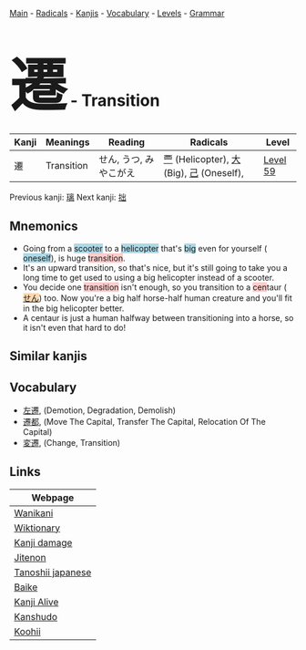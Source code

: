 <style> bigfont {font-size: 100px}</style>
[Main](../index.md) -
[Radicals](../radicals.md) -
[Kanjis](../kanjis.md) -
[Vocabulary](../vocabulary.md) -
[Levels](../levels.md) -
[Grammar](../grammar.md)
# <bigfont> 遷</bigfont> - Transition 

| Kanji | Meanings | Reading | Radicals | Level |
| --- | --- | --- | --- | --- |
| 遷 | Transition | せん, うつ, みやこがえ | [覀](../radicals/覀.md) (Helicopter), [大](../radicals/大.md) (Big), [己](../radicals/己.md) (Oneself),  | [Level 59](../levels/wk_level59.md) |

Previous kanji: [璃](璃.md) Next kanji: [拙](拙.md) 

## Mnemonics
 * Going from a <span style="background-color:#ADD8E6"> scooter</span> to a <span style="background-color:#ADD8E6"> helicopter</span> that's <span style="background-color:#ADD8E6"> big</span> even for yourself (<span style="background-color:#ADD8E6"> oneself</span>), is huge <span style="background-color:#ffcccb"> transition</span>.
* It's an upward transition, so that's nice, but it's still going to take you a long time to get used to using a big helicopter instead of a scooter.
* You decide one <span style="background-color:#ffcccb"> transition</span> isn't enough, so you transition to a <span style="background-color:#ffcccb"> cen</span>taur (<span style="background-color:#fed8b1"> [せん](https://jisho.org/search/せん)</span>) too. Now you're a big half horse-half human creature and you'll fit in the big helicopter better.
* A centaur is just a human halfway between transitioning into a horse, so it isn't even that hard to do!


## Similar kanjis
 


## Vocabulary
 * [左遷](../vocabulary/遷.md), (Demotion, Degradation, Demolish)
* [遷都](../vocabulary/遷.md), (Move The Capital, Transfer The Capital, Relocation Of The Capital)
* [変遷](../vocabulary/遷.md), (Change, Transition)



## Links 

| Webpage |
| --- |
| [Wanikani          ](https://www.wanikani.com/kanji/遷) |
| [Wiktionary        ](https://en.wiktionary.org/wiki/遷) |
| [Kanji damage      ](http://www.kanjidamage.com/kanji/search?utf8=✓&q=遷) |
| [Jitenon           ](https://jitenon.com/kanji/遷) |
| [Tanoshii japanese ](https://www.tanoshiijapanese.com/dictionary/kanji.cfm?k=遷) |
| [Baike             ](https://baike.baidu.com/item/遷) |
| [Kanji Alive       ](https://app.kanjialive.com/遷) |
| [Kanshudo          ](https://www.kanshudo.com/searchmn?q=遷) |
| [Koohii            ](https://kanji.koohii.com/study/kanji/遷) |
